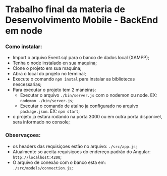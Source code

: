 # Trabalho final da materia de Desenvolvimento Mobile - BackEnd em node

### Como instalar: 
- Import o arquivo Event.sql para o banco de dados local (XAMPP);
- Tenha o node instalado en sua maquina;
- Clone o projeto em sua maquina;
- Abra o local do projeto no terminal;
- Execute o comando `npm instal` para instalar as bibliotecas nescessarias;
- Para executar o projeto tem 2 maneiras:
    - Executar o arquivo `./bin/server.js` com o nodemon ou node. EX: `nodemon ./bin/server.js`;
    - Executar o comando de atalho ja configurado no arquivo `package.json`. EX: `npm start`;
- o projeto ja estara rodando na porta 3000 ou em outra porta disponivel, sera informado no console;

### Observaçoes: 
- os headers das requisiçoes estão no arquivo: `./src/app.js`;
- Atualmente so aceita requisiçoes do endereço padrão do Angular: `http://localhost:4200`;
- O arquivo de conexão com o banco esta em: `./src/models/connection.js`;